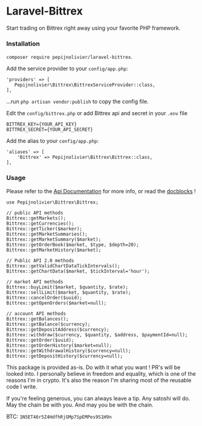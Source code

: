 # Laravel-Bittrex

Start trading on Bittrex right away using your favorite PHP framework.

### Installation

`composer require pepijnolivier/laravel-bittrex`.

Add the service provider to your `config/app.php`:
 
 ``` 
 'providers' => [
    Pepijnolivier\Bittrex\BittrexServiceProvider::class,
 ],
 ```
 
...run `php artisan vendor:publish` to copy the config file.

Edit the `config/bittrex.php` or add Bittrex api and secret in your `.env` file

```
BITTREX_KEY={YOUR_API_KEY}
BITTREX_SECRET={YOUR_API_SECRET}

```

Add the alias to your `config/app.php`:

```    
'aliases' => [
    'Bittrex' => Pepijnolivier\Bittrex\Bittrex::class,
],
```

### Usage

Please refer to the [Api Documentation](https://bittrex.com/home/api) for more info, or read the [docblocks](https://github.com/pepijnolivier/laravel-bittrex/blob/master/src/Client.php) !

```
use Pepijnolivier\Bittrex\Bittrex;

// public API methods
Bittrex::getMarkets();
Bittrex::getCurrencies();
Bittrex::getTicker($marker);
Bittrex::getMarketSummaries();
Bittrex::getMarketSummary($market);
Bittrex::getOrderBook($market, $type, $depth=20);
Bittrex::getMarketHistory($market);

// Public API 2.0 methods
Bittrex::getValidChartDataTickIntervals();
Bittrex::getChartData($market, $tickInterval='hour');

// market API methods
Bittrex::buyLimit($market, $quantity, $rate);
Bittrex::sellLimit($market, $quantity, $rate);
Bittrex::cancelOrder($uuid);
Bittrex::getOpenOrders($market=null);

// account API methods
Bittrex::getBalances();
Bittrex::getBalance($currency);
Bittrex::getDepositAddress($currency);
Bittrex::withdraw($currency, $quantity, $address, $paymentId=null);
Bittrex::getOrder($uuid);
Bittrex::getOrderHistory($market=null);
Bittrex::getWithdrawalHistory($currency=null);
Bittrex::getDepositHistory($currency=null);
```


This package is provided as-is. Do with it what you want ! PR's will be looked into.
I personally believe in freedom and equality, which is one of the reasons I'm in crypto.
It's also the reason I'm sharing most of the reusable code I write.

If you're feeling generous, you can always leave a tip. Any satoshi will do.
May the chain be with you. And may you be with the chain.

BTC: `1N5ET46r5Z4HdfhRjGMp7SpEMPes9S1H9n`
